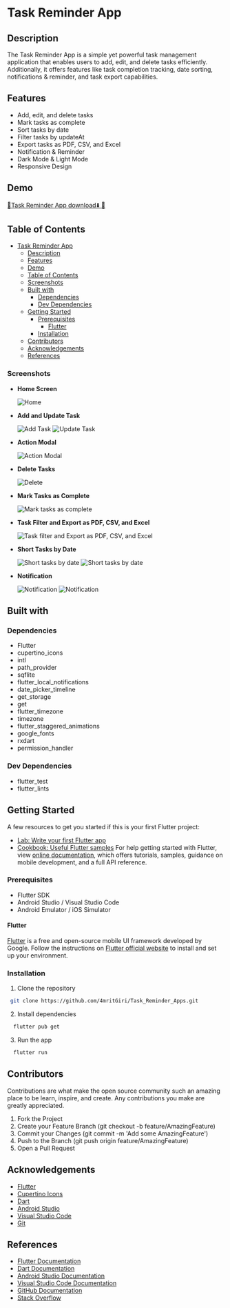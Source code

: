 # Task Reminder App

## Description

The Task Reminder App is a simple yet powerful task management application that enables users to add, edit, and delete tasks efficiently. Additionally, it offers features like task completion tracking, date sorting, notifications & reminder, and task export capabilities.

## Features

- Add, edit, and delete tasks
- Mark tasks as complete
- Sort tasks by date
- Filter tasks by updateAt
- Export tasks as PDF, CSV, and Excel
- Notification & Reminder
- Dark Mode & Light Mode
- Responsive Design

## Demo
[🔴Task Reminder App download⬇️ 📍](https://github.com/4mritGiri/Task_Reminder_Apps/releases/download/v1.3.0/TaskReminder.apk)

## Table of Contents
- [Task Reminder App](#task-reminder-app)
  - [Description](#description)
  - [Features](#features)
  - [Demo](#demo)
  - [Table of Contents](#table-of-contents)
  - [Screenshots](#screenshots)
  - [Built with](#built-with)
    - [Dependencies](#dependencies)
    - [Dev Dependencies](#dev-dependencies)
  - [Getting Started](#getting-started)
    - [Prerequisites](#prerequisites)
      - [Flutter](#flutter)
    - [Installation](#installation)
  - [Contributors](#contributors)
  - [Acknowledgements](#acknowledgements)
  - [References](#references)

### Screenshots

- **Home Screen**
  
  ![Home](https://github.com/4mritGiri/ToDo-Apps/blob/main/images/screenshot/Home%20Screen.png)

- **Add and Update Task**
  
  ![Add Task](https://github.com/4mritGiri/ToDo-Apps/blob/v0.1.0/images/screenshot/Add%20Task.png)
  ![Update Task](https://github.com/4mritGiri/ToDo-Apps/blob/main/images/screenshot/Update%20task.png)

- **Action Modal**
  
  ![Action Modal](https://github.com/4mritGiri/ToDo-Apps/blob/main/images/screenshot/Action%20modal.png)

- **Delete Tasks**
  
  ![Delete](https://github.com/4mritGiri/ToDo-Apps/blob/main/images/screenshot/Delete%20and%20Task%20complete.png)

- **Mark Tasks as Complete**
  
  ![Mark tasks as complete](https://github.com/4mritGiri/ToDo-Apps/blob/v0.1.0/images/screenshot/Delete%20and%20Task%20complete.png)

- **Task Filter and Export as PDF, CSV, and Excel**
  
  ![Task filter and Export as PDF, CSV, and Excel](https://github.com/4mritGiri/ToDo-Apps/blob/main/images/screenshot/task%20filter%20and%20export%20as%20pdf%2Ccsv%2C%20and%20excel.png)

- **Short Tasks by Date**
  
  ![Short tasks by date](https://github.com/4mritGiri/ToDo-Apps/blob/main/images/screenshot/Weekly%20.png)
  ![Short tasks by date](https://github.com/4mritGiri/ToDo-Apps/blob/v0.1.0/images/screenshot/Date%20list.png)

- **Notification**
  
  ![Notification](https://github.com/4mritGiri/ToDo-Apps/blob/main/images/screenshot/Notification.png)
  ![Notification](https://github.com/4mritGiri/ToDo-Apps/blob/main/images/screenshot/Nav%20notification.png)

## Built with

### Dependencies

- Flutter
- cupertino_icons
- intl
- path_provider
- sqflite
- flutter_local_notifications
- date_picker_timeline
- get_storage
- get
- flutter_timezone
- timezone
- flutter_staggered_animations
- google_fonts
- rxdart
- permission_handler

### Dev Dependencies

- flutter_test
- flutter_lints

## Getting Started
A few resources to get you started if this is your first Flutter project:
- [Lab: Write your first Flutter app](https://flutter.dev/docs/get-started/codelab)
- [Cookbook: Useful Flutter samples](https://flutter.dev/docs/cookbook)
For help getting started with Flutter, view
[online documentation](https://flutter.dev/docs), which offers tutorials, samples, guidance on mobile development, and a full API reference.

### Prerequisites
- Flutter SDK
- Android Studio / Visual Studio Code
- Android Emulator / iOS Simulator

#### Flutter

[Flutter](https://flutter.dev/docs/get-started/install) is a free and open-source mobile UI framework developed by Google. Follow the instructions on [Flutter official website](https://flutter.dev/docs/get-started/install) to install and set up your environment.

### Installation

1. Clone the repository

 ```sh
  git clone https://github.com/4mritGiri/Task_Reminder_Apps.git
 ```
2. Install dependencies

 ```sh
   flutter pub get
  ```
3. Run the app
   
  ```sh
    flutter run
  ```

## Contributors
Contributions are what make the open source community such an amazing place to be learn, inspire, and create. Any contributions you make 
are greatly appreciated. 
1. Fork the Project
2. Create your Feature Branch (git checkout -b feature/AmazingFeature)
3. Commit your Changes (git commit -m 'Add some AmazingFeature')
4. Push to the Branch (git push origin feature/AmazingFeature)
5. Open a Pull Request


## Acknowledgements
- [Flutter](https://flutter.dev/)
- [Cupertino Icons](https://pub.dev/packages/cupertino_icons)
- [Dart](https://dart.dev/)
- [Android Studio](https://developer.android.com/studio)
- [Visual Studio Code](https://code.visualstudio.com/)
- [Git](https://git-scm.com/)


## References
- [Flutter Documentation](https://flutter.dev/docs)
- [Dart Documentation](https://dart.dev/guides)
- [Android Studio Documentation](https://developer.android.com/docs)
- [Visual Studio Code Documentation](https://code.visualstudio.com/docs)
- [GitHub Documentation](https://docs.github.com/en)
- [Stack Overflow](https://stackoverflow.com/)
